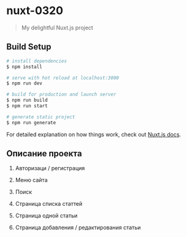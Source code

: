# nuxt-0320

> My delightful Nuxt.js project

## Build Setup

```bash
# install dependencies
$ npm install

# serve with hot reload at localhost:3000
$ npm run dev

# build for production and launch server
$ npm run build
$ npm run start

# generate static project
$ npm run generate
```

For detailed explanation on how things work, check out [Nuxt.js docs](https://nuxtjs.org).

## Описание проекта
1) Авторизаци / регистрация

2) Меню сайта

3) Поиск

4) Страница списка статтей

5) Страница одной статьи

6) Страница добавления / редактирования статьи
